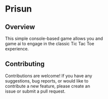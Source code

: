 # Prisun

## Overview

This simple console-based game allows you and       
game ai to engage in the classic Tic Tac Toe        
experience.     

## Contributing

Contributions are welcome! If you have any      
suggestions, bug reports, or would like to      
contribute a new feature, please create an      
issue or submit a pull request.     
